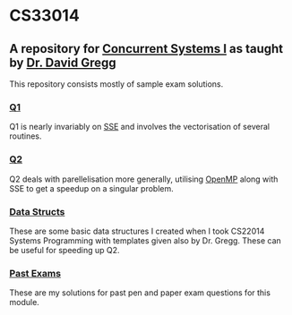 # CS33014
## A repository for [Concurrent Systems I](https://www.scss.tcd.ie/David.Gregg/cs3014/) as taught by [Dr. David Gregg](https://www.scss.tcd.ie/David.Gregg/)

This repository consists mostly of sample exam solutions. 

### [Q1](https://github.com/ni-sauvage/CS33014/blob/master/csu33014-annual-q1/csu33014-annual-q1-code.c)
Q1 is nearly invariably on [SSE](https://en.wikipedia.org/wiki/Streaming_SIMD_Extensions) and involves the vectorisation of several routines.

### [Q2](https://github.com/ni-sauvage/CS33014/blob/master/csu33014-annual-q2/csu33014-annual-q2-code.c)
Q2 deals with parellelisation more generally, utilising [OpenMP](https://en.wikipedia.org/wiki/OpenMP) along with SSE to get a speedup on a singular problem.

### [Data Structs](https://github.com/ni-sauvage/CS33014/tree/master/data_structs)
These are some basic data structures I created when I took CS22014 Systems Programming with templates given also by Dr. Gregg. These can be useful for speeding up Q2.

### [Past Exams](https://github.com/ni-sauvage/CS33014/tree/master/past_exams) 
These are my solutions for past pen and paper exam questions for this module. 
